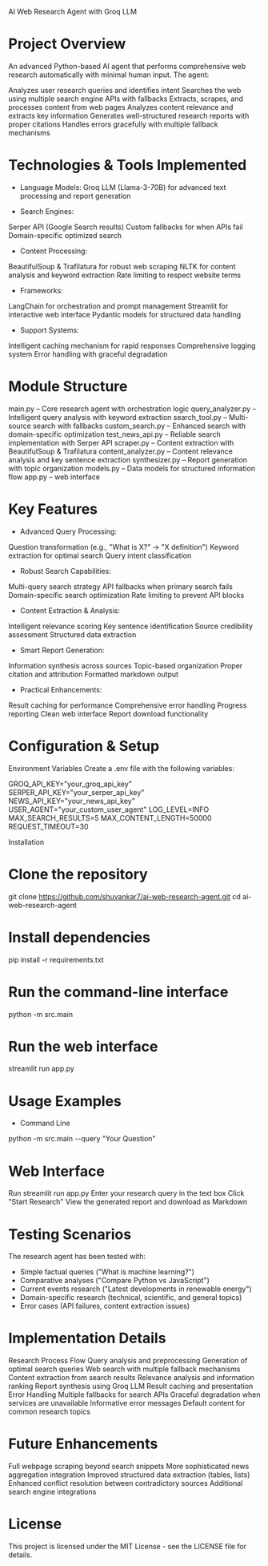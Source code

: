 AI Web Research Agent with Groq LLM

# Project Overview

An advanced Python-based AI agent that performs comprehensive web research automatically with minimal human input. The agent:

Analyzes user research queries and identifies intent
Searches the web using multiple search engine APIs with fallbacks
Extracts, scrapes, and processes content from web pages
Analyzes content relevance and extracts key information
Generates well-structured research reports with proper citations
Handles errors gracefully with multiple fallback mechanisms

# Technologies & Tools Implemented

* Language Models: Groq LLM (Llama-3-70B) for advanced text processing and report generation

* Search Engines:

Serper API (Google Search results)
Custom fallbacks for when APIs fail
Domain-specific optimized search

* Content Processing:

BeautifulSoup & Trafilatura for robust web scraping
NLTK for content analysis and keyword extraction
Rate limiting to respect website terms

* Frameworks:

LangChain for orchestration and prompt management
Streamlit for interactive web interface
Pydantic models for structured data handling

* Support Systems:

Intelligent caching mechanism for rapid responses
Comprehensive logging system
Error handling with graceful degradation

# Module Structure

main.py – Core research agent with orchestration logic
query_analyzer.py – Intelligent query analysis with keyword extraction
search_tool.py – Multi-source search with fallbacks
custom_search.py – Enhanced search with domain-specific optimization
test_news_api.py – Reliable search implementation with Serper API
scraper.py – Content extraction with BeautifulSoup & Trafilatura
content_analyzer.py – Content relevance analysis and key sentence extraction
synthesizer.py – Report generation with topic organization
models.py – Data models for structured information flow
app.py – web interface 

# Key Features

* Advanced Query Processing:

Question transformation (e.g., "What is X?" → "X definition")
Keyword extraction for optimal search
Query intent classification

* Robust Search Capabilities:

Multi-query search strategy
API fallbacks when primary search fails
Domain-specific search optimization
Rate limiting to prevent API blocks

* Content Extraction & Analysis:

Intelligent relevance scoring
Key sentence identification
Source credibility assessment
Structured data extraction

* Smart Report Generation:

Information synthesis across sources
Topic-based organization
Proper citation and attribution
Formatted markdown output

* Practical Enhancements:

Result caching for performance
Comprehensive error handling
Progress reporting
Clean web interface
Report download functionality

# Configuration & Setup
Environment Variables
Create a .env file with the following variables:

GROQ_API_KEY="your_groq_api_key"
SERPER_API_KEY="your_serper_api_key"
NEWS_API_KEY="your_news_api_key"
USER_AGENT="your_custom_user_agent"
LOG_LEVEL=INFO
MAX_SEARCH_RESULTS=5
MAX_CONTENT_LENGTH=50000
REQUEST_TIMEOUT=30


Installation

# Clone the repository

git clone https://github.com/shuvankar7/ai-web-research-agent.git
cd ai-web-research-agent

# Install dependencies

pip install -r requirements.txt

# Run the command-line interface

python -m src.main

# Run the web interface

streamlit run app.py


# Usage Examples
* Command Line

python -m src.main --query "Your Question"



# Web Interface

Run streamlit run app.py
Enter your research query in the text box
Click "Start Research"
View the generated report and download as Markdown


#  Testing Scenarios

The research agent has been tested with:

* Simple factual queries ("What is machine learning?")
* Comparative analyses ("Compare Python vs JavaScript")
* Current events research ("Latest developments in renewable energy")
* Domain-specific research (technical, scientific, and general topics)
* Error cases (API failures, content extraction issues)


# Implementation Details

Research Process Flow
Query analysis and preprocessing
Generation of optimal search queries
Web search with multiple fallback mechanisms
Content extraction from search results
Relevance analysis and information ranking
Report synthesis using Groq LLM
Result caching and presentation
Error Handling
Multiple fallbacks for search APIs
Graceful degradation when services are unavailable
Informative error messages
Default content for common research topics

# Future Enhancements

Full webpage scraping beyond search snippets
More sophisticated news aggregation integration
Improved structured data extraction (tables, lists)
Enhanced conflict resolution between contradictory sources
Additional search engine integrations

# License

This project is licensed under the MIT License - see the LICENSE file for details.